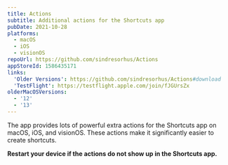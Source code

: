 ```yaml
---
title: Actions
subtitle: Additional actions for the Shortcuts app
pubDate: 2021-10-28
platforms:
  - macOS
  - iOS
  - visionOS
repoUrl: https://github.com/sindresorhus/Actions
appStoreId: 1586435171
links:
  'Older Versions': https://github.com/sindresorhus/Actions#download
  'TestFlight': https://testflight.apple.com/join/fJGUrsZx
olderMacOSVersions:
  - '12'
  - '13'
---
```


The app provides lots of powerful extra actions for the Shortcuts app on macOS, iOS, and visionOS. These actions make it significantly easier to create shortcuts.

**Restart your device if the actions do not show up in the Shortcuts app.**
